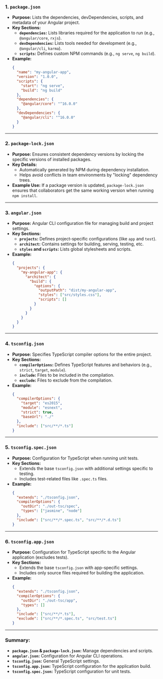 ### 1. **`package.json`**
- **Purpose:** Lists the dependencies, devDependencies, scripts, and metadata of your Angular project.
- **Key Sections:**
  - **`dependencies`:** Lists libraries required for the application to run (e.g., `@angular/core`, `rxjs`).
  - **`devDependencies`:** Lists tools needed for development (e.g., `@angular/cli`, `karma`).
  - **`scripts`:** Defines custom NPM commands (e.g., `ng serve`, `ng build`).
- **Example:**
  ```json
  {
    "name": "my-angular-app",
    "version": "1.0.0",
    "scripts": {
      "start": "ng serve",
      "build": "ng build"
    },
    "dependencies": {
      "@angular/core": "^16.0.0"
    },
    "devDependencies": {
      "@angular/cli": "^16.0.0"
    }
  }
  ```

---

### 2. **`package-lock.json`**
- **Purpose:** Ensures consistent dependency versions by locking the specific versions of installed packages.
- **Key Details:**
  - Automatically generated by NPM during dependency installation.
  - Helps avoid conflicts in team environments by "locking" dependency trees.
- **Example Use:** If a package version is updated, `package-lock.json` ensures that collaborators get the same working version when running `npm install`.

---

### 3. **`angular.json`**
- **Purpose:** Angular CLI configuration file for managing build and project settings.
- **Key Sections:**
  - **`projects`:** Defines project-specific configurations (like `app` and `test`).
  - **`architect`:** Contains settings for building, serving, testing, etc.
  - **`styles` and `scripts`:** Lists global stylesheets and scripts.
- **Example:**
  ```json
  {
    "projects": {
      "my-angular-app": {
        "architect": {
          "build": {
            "options": {
              "outputPath": "dist/my-angular-app",
              "styles": ["src/styles.css"],
              "scripts": []
            }
          }
        }
      }
    }
  }
  ```

---

### 4. **`tsconfig.json`**
- **Purpose:** Specifies TypeScript compiler options for the entire project.
- **Key Sections:**
  - **`compilerOptions`:** Defines TypeScript features and behaviors (e.g., `strict`, `target`, `module`).
  - **`include`:** Files to be included in the compilation.
  - **`exclude`:** Files to exclude from the compilation.
- **Example:**
  ```json
  {
    "compilerOptions": {
      "target": "es2015",
      "module": "esnext",
      "strict": true,
      "baseUrl": "./"
    },
    "include": ["src/**/*.ts"]
  }
  ```

---

### 5. **`tsconfig.spec.json`**
- **Purpose:** Configuration for TypeScript when running unit tests.
- **Key Sections:**
  - Extends the base `tsconfig.json` with additional settings specific to testing.
  - Includes test-related files like `.spec.ts` files.
- **Example:**
  ```json
  {
    "extends": "./tsconfig.json",
    "compilerOptions": {
      "outDir": "./out-tsc/spec",
      "types": ["jasmine", "node"]
    },
    "include": ["src/**/*.spec.ts", "src/**/*.d.ts"]
  }
  ```

---

### 6. **`tsconfig.app.json`**
- **Purpose:** Configuration for TypeScript specific to the Angular application (excludes tests).
- **Key Sections:**
  - Extends the base `tsconfig.json` with app-specific settings.
  - Includes only source files required for building the application.
- **Example:**
  ```json
  {
    "extends": "./tsconfig.json",
    "compilerOptions": {
      "outDir": "./out-tsc/app",
      "types": []
    },
    "include": ["src/**/*.ts"],
    "exclude": ["src/**/*.spec.ts", "src/test.ts"]
  }
  ```

---

### Summary:
- **`package.json` & `package-lock.json`:** Manage dependencies and scripts.
- **`angular.json`:** Configuration for Angular CLI operations.
- **`tsconfig.json`:** General TypeScript settings.
- **`tsconfig.app.json`:** TypeScript configuration for the application build.
- **`tsconfig.spec.json`:** TypeScript configuration for unit tests.

